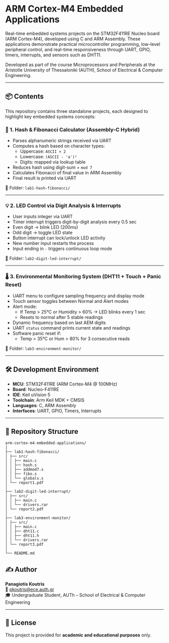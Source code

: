 # ARM Cortex-M4 Embedded Applications

Real-time embedded systems projects on the STM32F411RE Nucleo board (ARM Cortex-M4), developed using C and ARM Assembly. These applications demonstrate practical microcontroller programming, low-level peripheral control, and real-time responsiveness through UART, GPIO, timers, interrupts, and sensors such as DHT11.

Developed as part of the course Microprocessors and Peripherals at the Aristotle University of Thessaloniki (AUTH), School of Electrical & Computer Engineering.

---

## 📦 Contents

This repository contains three standalone projects, each designed to highlight key embedded systems concepts:

### 🔢 1. Hash & Fibonacci Calculator (Assembly-C Hybrid)

- Parses alphanumeric strings received via UART
- Computes a hash based on character types:
  - Uppercase: `ASCII × 2`
  - Lowercase: `(ASCII - 'a')²`
  - Digits: mapped via lookup table
- Reduces hash using digit-sum + `mod 7`
- Calculates Fibonacci of final value in ARM Assembly
- Final result is printed via UART

📁 Folder: `lab1-hash-fibonacci/`

---

### 💡 2. LED Control via Digit Analysis & Interrupts

- User inputs integer via UART
- Timer interrupt triggers digit-by-digit analysis every 0.5 sec
- Even digit → blink LED (200ms)
- Odd digit → toggle LED state
- Button interrupt can lock/unlock LED activity
- New number input restarts the process
- Input ending in `-` triggers continuous loop mode

📁 Folder: `lab2-digit-led-interrupt/`

---

### 🌡️ 3. Environmental Monitoring System (DHT11 + Touch + Panic Reset)

- UART menu to configure sampling frequency and display mode
- Touch sensor toggles between Normal and Alert modes
- Alert mode:
  - If Temp > 25°C or Humidity > 60% → LED blinks every 1 sec
  - Resets to normal after 5 stable readings
- Dynamic frequency based on last AEM digits
- UART `status` command prints current state and readings
- Software panic reset if:
  - Temp > 35°C or Hum > 80% for 3 consecutive reads

📁 Folder: `lab3-environment-monitor/`

---

## 🛠️ Development Environment

- **MCU**: STM32F411RE (ARM Cortex-M4 @ 100MHz)
- **Board**: Nucleo-F411RE
- **IDE**: Keil uVision 5
- **Toolchain**: Arm Keil MDK + CMSIS
- **Languages**: C, ARM Assembly
- **Interfaces**: UART, GPIO, Timers, Interrupts

---

## 📁 Repository Structure

```
arm-cortex-m4-embedded-applications/
│
├── lab1-hash-fibonacci/
│ ├── src/
│ │ ├── main.c
│ │ ├── hash.s
│ │ ├── addmod7.s
│ │ ├── fibo.s
│ │ └── globals.s
│ └── report1.pdf
│
├── lab2-digit-led-interrupt/
│ ├── src/
│ │ ├── main.c
│ │ └── drivers.rar
│ └── report2.pdf
│
├── lab3-environment-monitor/
│ ├── src/
│ │ ├── main.c
│ │ ├── dht11.c
│ │ ├── dht11.h
│ │ └── drivers.rar
│ └── report3.pdf
│
└── README.md
```

## ✍️ Author

**Panagiotis Koutris**  
📧 pkoutris@ece.auth.gr  
🎓 Undergraduate Student, AUTh – School of Electrical & Computer Engineering

---

## 📝 License

This project is provided for **academic and educational purposes** only.
